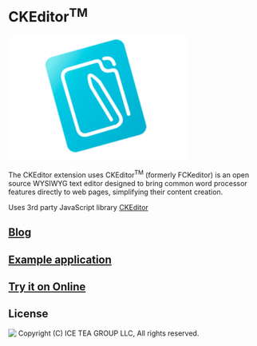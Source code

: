 CKEditor<sup>TM</sup>
====

<img src="../Support/Images/CKEditor.png" width="358" height="252">

The CKEditor extension uses CKEditor<sup>TM</sup> (formerly FCKeditor) is an open source WYSIWYG text editor designed to bring common word processor features directly to web pages, simplifying their content creation.

Uses 3rd party JavaScript library [CKEditor](https://ckeditor.com)

## [Blog](https://wisej.com/blog/editors-choice/)

## [Example application](https://github.com/iceteagroup/wisej-examples/tree/1.5/EditorsChoice)

## [Try it on Online](http://demo.wisej.com/EditorsChoice)

License
-------
<img src="http://iceteagroup.com/wp-content/uploads/2017/01/Square-64x64-trasp.png" height="20" align="top"> Copyright (C) ICE TEA GROUP LLC, All rights reserved.
